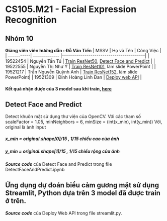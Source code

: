 # CS105.M21 - Facial Expression Recognition

## Nhóm 10

**Giảng viên viên hướng dẫn :  Đỗ Văn Tiến**
| MSSV       |  Họ và Tên       | Công Việc                               |
| -----------| -------------    |-----------------------------------------|
| 19522454   | Nguyễn Tấn Tú    | [Train ResNet50](https://www.kaggle.com/code/tunguyentan/face-emotion-recognition-using-resnet50), [Detect Face and Predict](https://colab.research.google.com/drive/1Usju5dw62w1DWohTcj_Q7UezgPcG2j1S?usp=sharing) |
| 19522555   | Nguyễn Thị Như Ý | [Train ResNet101](https://www.kaggle.com/code/ynguyenntc/face-emotion-recognition-using-resnet101/notebook?scriptVersionId=98631927), làm slide PowerPoint   |
| 19521217   | Trần Nguyễn Quỳnh Anh | [Train ResNet152](https://www.kaggle.com/code/anhtrnnguynqunh/face-emotion-recognition-using-resnet152), làm slide PowerPoint|
| 19521309   | Đinh Hoàng Linh Đan | [Deploy web API](https://drive.google.com/file/d/1Q_dHGH5G9k5SHwUfKCHIDOgZ0fHA3dNI/view?usp=sharing) |
#### Kết quả nhận được của 3 model sau khi train, [here](https://drive.google.com/drive/folders/1i6WXwbLw936VR_8g6qYCzWL8z_WaHlAN?usp=sharing)

## Detect Face and Predict
Detect khuôn mặt sử dụng thư viện của OpenCV. Với các tham số scaleFactor  = 1.05, minNeighbors =  6, minSize = (int(x_min), int(y_min))
Với, original là ảnh input
##### *x_min = original.shape[0]/15 , 1/15 chiều cao của ảnh*
##### *y_min = original.shape[1]/15 , 1/15 chiều rộng của ảnh* 
     
***Source code*** của Detect Face and Predict trong file DetectFaceAndPredict.ipynb

## Ứng dụng dự đoán biểu cảm gương mặt sử dụng Streamlit, Python dựa trên 3 model đã được train ở trên.
***Source code*** của Deploy Web API trong file streamlit.py.
